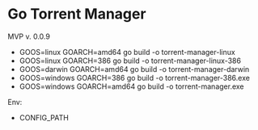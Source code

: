 # Go Torrent Manager
MVP v. 0.0.9
- GOOS=linux GOARCH=amd64 go build -o torrent-manager-linux
- GOOS=linux GOARCH=386 go build -o torrent-manager-linux-386
- GOOS=darwin GOARCH=amd64 go build -o torrent-manager-darwin
- GOOS=windows GOARCH=386 go build -o torrent-manager-386.exe
- GOOS=windows GOARCH=amd64 go build -o torrent-manager.exe

Env:
- CONFIG_PATH